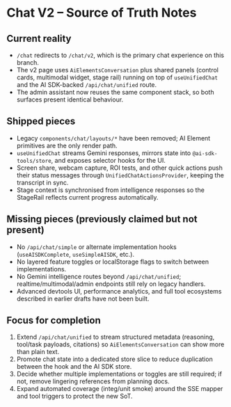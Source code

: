 # Chat V2 – Source of Truth Notes

## Current reality
- `/chat` redirects to `/chat/v2`, which is the primary chat experience on this branch.
- The v2 page uses `AiElementsConversation` plus shared panels (control cards, multimodal widget, stage rail) running on top of `useUnifiedChat` and the AI SDK-backed `/api/chat/unified` route.
- The admin assistant now reuses the same component stack, so both surfaces present identical behaviour.

## Shipped pieces
- Legacy `components/chat/layouts/*` have been removed; AI Element primitives are the only render path.
- `useUnifiedChat` streams Gemini responses, mirrors state into `@ai-sdk-tools/store`, and exposes selector hooks for the UI.
- Screen share, webcam capture, ROI tests, and other quick actions push their status messages through `UnifiedChatActionsProvider`, keeping the transcript in sync.
- Stage context is synchronised from intelligence responses so the StageRail reflects current progress automatically.

## Missing pieces (previously claimed but not present)
- No `/api/chat/simple` or alternate implementation hooks (`useAISDKComplete`, `useSimpleAISDK`, etc.).
- No layered feature toggles or localStorage flags to switch between implementations.
- No Gemini intelligence routes beyond `/api/chat/unified`; realtime/multimodal/admin endpoints still rely on legacy handlers.
- Advanced devtools UI, performance analytics, and full tool ecosystems described in earlier drafts have not been built.

## Focus for completion
1. Extend `/api/chat/unified` to stream structured metadata (reasoning, tool/task payloads, citations) so `AiElementsConversation` can show more than plain text.
2. Promote chat state into a dedicated store slice to reduce duplication between the hook and the AI SDK store.
3. Decide whether multiple implementations or toggles are still required; if not, remove lingering references from planning docs.
4. Expand automated coverage (integ/unit smoke) around the SSE mapper and tool triggers to protect the new SoT.
